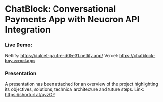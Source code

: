 # ChatBlock: Conversational Payments App with Neucron API Integration

### Live Demo: 
Netlify: https://dulcet-gaufre-d05e31.netlify.app/
Vercel: https://chatblock-bay.vercel.app

### Presentation
A presentation has been attached for an overview of the project highlighting its objectives, solutions, technical architecture and future steps.
Link: https://shorturl.at/uyzOP
